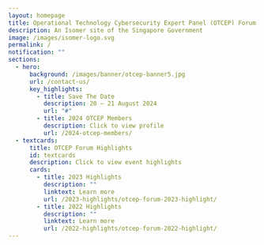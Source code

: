 ```yaml
---
layout: homepage
title: Operational Technology Cybersecurity Expert Panel (OTCEP) Forum
description: An Isomer site of the Singapore Government
image: /images/isomer-logo.svg
permalink: /
notification: ""
sections:
  - hero:
      background: /images/banner/otcep-banner5.jpg
      url: /contact-us/
      key_highlights:
        - title: Save The Date
          description: 20 – 21 August 2024
          url: "#"
        - title: 2024 OTCEP Members
          description: Click to view profile
          url: /2024-otcep-members/
  - textcards:
      title: OTCEP Forum Highlights
      id: textcards
      description: Click to view event highlights
      cards:
        - title: 2023 Highlights
          description: ""
          linktext: Learn more
          url: /2023-highlights/otcep-forum-2023-highlight/
        - title: 2022 Highlights
          description: ""
          linktext: Learn more
          url: /2022-highlights/otcep-forum-2022-highlight/
---
```

